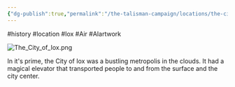 ```yaml
---
{"dg-publish":true,"permalink":"/the-talisman-campaign/locations/the-city-of-iox/","noteIcon":""}
---
```


#history #location #Iox #Air #AIartwork 

![The_City_of_Iox.png](/img/user/The%20Talisman%20Campaign/Locations/The_City_of_Iox.png)

In it's prime, the City of Iox was a bustling metropolis in the clouds. It had a magical elevator that transported people to and from the surface and the city center. 